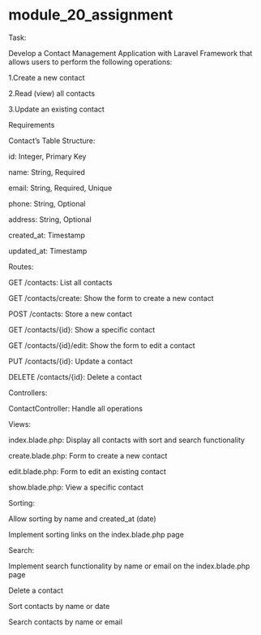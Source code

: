 # module_20_assignment

Task:


Develop a Contact Management Application with Laravel Framework that allows users to perform the following operations:


1.Create a new contact


2.Read (view) all contacts


3.Update an existing contact


Requirements


Contact’s Table Structure:


id: Integer, Primary Key


name: String, Required


email: String, Required, Unique


phone: String, Optional


address: String, Optional


created_at: Timestamp


updated_at: Timestamp


Routes:



GET /contacts: List all contacts

GET /contacts/create: Show the form to create a new contact

POST /contacts: Store a new contact

GET /contacts/{id}: Show a specific contact

GET /contacts/{id}/edit: Show the form to edit a contact

PUT /contacts/{id}: Update a contact

DELETE /contacts/{id}: Delete a contact


Controllers:


ContactController: Handle all operations


Views:



index.blade.php: Display all contacts with sort and search functionality

create.blade.php: Form to create a new contact

edit.blade.php: Form to edit an existing contact

show.blade.php: View a specific contact


Sorting:



Allow sorting by name and created_at (date)

Implement sorting links on the  index.blade.php page


Search:


Implement search functionality by name or email on the index.blade.php page


Delete a contact


Sort contacts by name or date


Search contacts by name or email